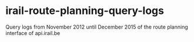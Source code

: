 # irail-route-planning-query-logs
Query logs from November 2012 until December 2015 of the route planning interface of api.irail.be
